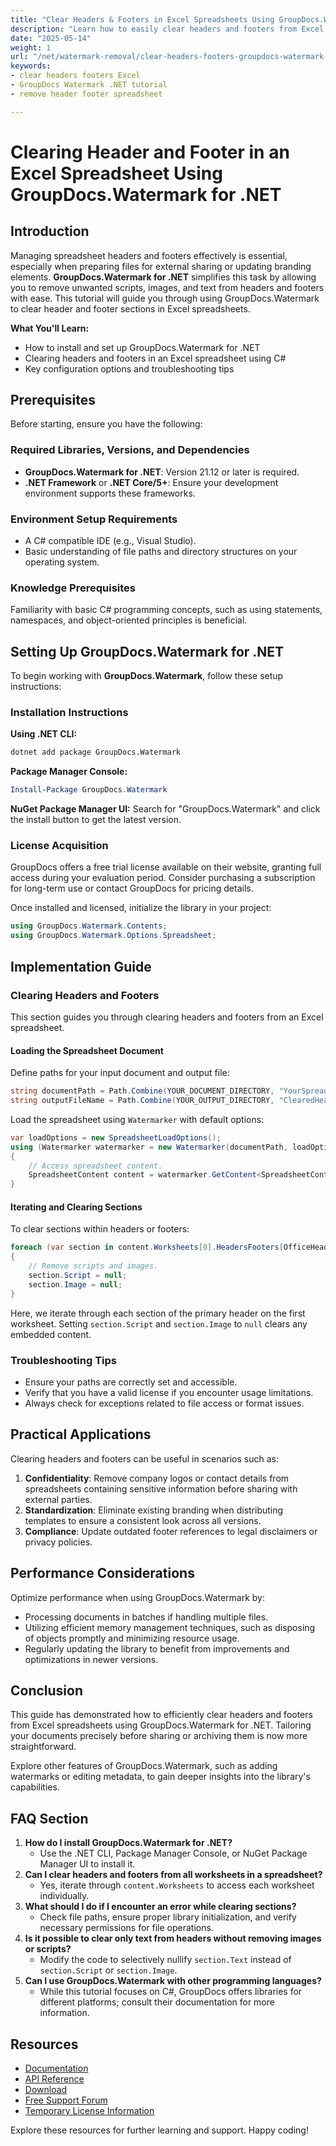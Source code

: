 ```yaml
---
title: "Clear Headers & Footers in Excel Spreadsheets Using GroupDocs.Watermark for .NET"
description: "Learn how to easily clear headers and footers from Excel spreadsheets using the powerful GroupDocs.Watermark library with this detailed C# tutorial."
date: "2025-05-14"
weight: 1
url: "/net/watermark-removal/clear-headers-footers-groupdocs-watermark-spreadsheets/"
keywords:
- clear headers footers Excel
- GroupDocs Watermark .NET tutorial
- remove header footer spreadsheet

---
```



# Clearing Header and Footer in an Excel Spreadsheet Using GroupDocs.Watermark for .NET

## Introduction
Managing spreadsheet headers and footers effectively is essential, especially when preparing files for external sharing or updating branding elements. **GroupDocs.Watermark for .NET** simplifies this task by allowing you to remove unwanted scripts, images, and text from headers and footers with ease. This tutorial will guide you through using GroupDocs.Watermark to clear header and footer sections in Excel spreadsheets.

**What You'll Learn:**
- How to install and set up GroupDocs.Watermark for .NET
- Clearing headers and footers in an Excel spreadsheet using C#
- Key configuration options and troubleshooting tips

## Prerequisites
Before starting, ensure you have the following:

### Required Libraries, Versions, and Dependencies
- **GroupDocs.Watermark for .NET**: Version 21.12 or later is required.
- **.NET Framework** or **.NET Core/5+**: Ensure your development environment supports these frameworks.

### Environment Setup Requirements
- A C# compatible IDE (e.g., Visual Studio).
- Basic understanding of file paths and directory structures on your operating system.

### Knowledge Prerequisites
Familiarity with basic C# programming concepts, such as using statements, namespaces, and object-oriented principles is beneficial.

## Setting Up GroupDocs.Watermark for .NET
To begin working with **GroupDocs.Watermark**, follow these setup instructions:

### Installation Instructions
**Using .NET CLI:**
```bash
dotnet add package GroupDocs.Watermark
```

**Package Manager Console:**
```powershell
Install-Package GroupDocs.Watermark
```

**NuGet Package Manager UI:**
Search for "GroupDocs.Watermark" and click the install button to get the latest version.

### License Acquisition
GroupDocs offers a free trial license available on their website, granting full access during your evaluation period. Consider purchasing a subscription for long-term use or contact GroupDocs for pricing details.

Once installed and licensed, initialize the library in your project:
```csharp
using GroupDocs.Watermark.Contents;
using GroupDocs.Watermark.Options.Spreadsheet;
```

## Implementation Guide
### Clearing Headers and Footers
This section guides you through clearing headers and footers from an Excel spreadsheet.

#### Loading the Spreadsheet Document
Define paths for your input document and output file:
```csharp
string documentPath = Path.Combine(YOUR_DOCUMENT_DIRECTORY, "YourSpreadsheet.xlsx");
string outputFileName = Path.Combine(YOUR_OUTPUT_DIRECTORY, "ClearedHeaderFooterOutput.xlsx");
```
Load the spreadsheet using `Watermarker` with default options:
```csharp
var loadOptions = new SpreadsheetLoadOptions();
using (Watermarker watermarker = new Watermarker(documentPath, loadOptions))
{
    // Access spreadsheet content.
    SpreadsheetContent content = watermarker.GetContent<SpreadsheetContent>();
}
```

#### Iterating and Clearing Sections
To clear sections within headers or footers:
```csharp
foreach (var section in content.Worksheets[0].HeadersFooters[OfficeHeaderFooterType.HeaderPrimary].Sections)
{
    // Remove scripts and images.
    section.Script = null;
    section.Image = null;
}
```
Here, we iterate through each section of the primary header on the first worksheet. Setting `section.Script` and `section.Image` to `null` clears any embedded content.

### Troubleshooting Tips
- Ensure your paths are correctly set and accessible.
- Verify that you have a valid license if you encounter usage limitations.
- Always check for exceptions related to file access or format issues.

## Practical Applications
Clearing headers and footers can be useful in scenarios such as:
1. **Confidentiality**: Remove company logos or contact details from spreadsheets containing sensitive information before sharing with external parties.
2. **Standardization**: Eliminate existing branding when distributing templates to ensure a consistent look across all versions.
3. **Compliance**: Update outdated footer references to legal disclaimers or privacy policies.

## Performance Considerations
Optimize performance when using GroupDocs.Watermark by:
- Processing documents in batches if handling multiple files.
- Utilizing efficient memory management techniques, such as disposing of objects promptly and minimizing resource usage.
- Regularly updating the library to benefit from improvements and optimizations in newer versions.

## Conclusion
This guide has demonstrated how to efficiently clear headers and footers from Excel spreadsheets using GroupDocs.Watermark for .NET. Tailoring your documents precisely before sharing or archiving them is now more straightforward.

Explore other features of GroupDocs.Watermark, such as adding watermarks or editing metadata, to gain deeper insights into the library's capabilities.

## FAQ Section
1. **How do I install GroupDocs.Watermark for .NET?**
   - Use the .NET CLI, Package Manager Console, or NuGet Package Manager UI to install it.
2. **Can I clear headers and footers from all worksheets in a spreadsheet?**
   - Yes, iterate through `content.Worksheets` to access each worksheet individually.
3. **What should I do if I encounter an error while clearing sections?**
   - Check file paths, ensure proper library initialization, and verify necessary permissions for file operations.
4. **Is it possible to clear only text from headers without removing images or scripts?**
   - Modify the code to selectively nullify `section.Text` instead of `section.Script` or `section.Image`.
5. **Can I use GroupDocs.Watermark with other programming languages?**
   - While this tutorial focuses on C#, GroupDocs offers libraries for different platforms; consult their documentation for more information.

## Resources
- [Documentation](https://docs.groupdocs.com/watermark/net/)
- [API Reference](https://reference.groupdocs.com/watermark/net)
- [Download](https://releases.groupdocs.com/watermark/net/)
- [Free Support Forum](https://forum.groupdocs.com/c/watermark/10)
- [Temporary License Information](https://purchase.groupdocs.com/temporary-license/)

Explore these resources for further learning and support. Happy coding!

